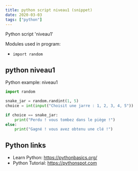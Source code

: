 ```yaml
---
title: python script niveau1 (snippet)
date: 2020-03-03
tags: ["python"]
---
```

Python script 'niveau1'


Modules used in program: 
* `import random`

## python niveau1

Python example: niveau1

```python
import random

snake_jar = random.randint(1, 5)
choice = int(input("Choisit une jarre : 1, 2, 3, 4, 5"))

if choice == snake_jar:
    print("Perdu ! vous tombez dans le piège !")
else:
    print("Gagné ! vous avez obtenu une clé !")

```

## Python links

- Learn Python: https://pythonbasics.org/
- Python Tutorial: https://pythonspot.com
